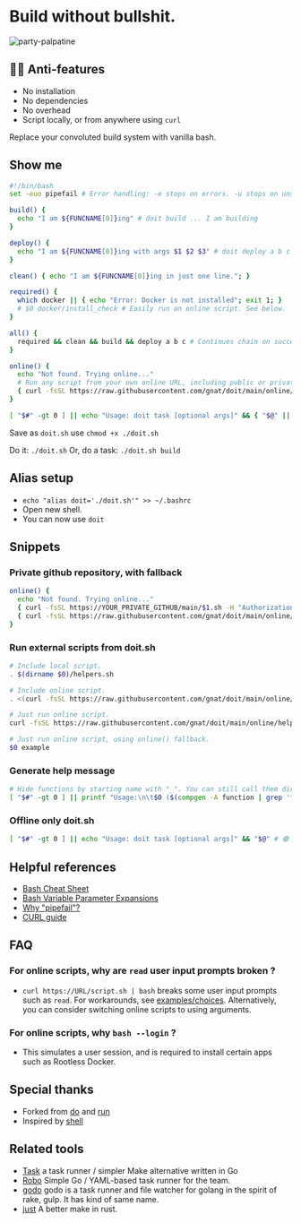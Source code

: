 # Build without bullshit.
![party-palpatine](https://user-images.githubusercontent.com/24665/174114761-42dfba9c-dcae-473b-8d83-aee59629f7aa.gif)

## 🏴‍☠️ Anti-features
* No installation
* No dependencies
* No overhead
* Script locally, or from anywhere using `curl`

Replace your convoluted build system with vanilla bash.

## Show me

```bash
#!/bin/bash
set -euo pipefail # Error handling: -e stops on errors. -u stops on unset variables. -o pipefail stops pipelines on fail: https://mobile.twitter.com/b0rk/status/1314345978963648524

build() {
  echo "I am ${FUNCNAME[0]}ing" # doit build ... I am building
}

deploy() {
  echo "I am ${FUNCNAME[0]}ing with args $1 $2 $3" # doit deploy a b c ... I am deploying with args a b c
}

clean() { echo "I am ${FUNCNAME[0]}ing in just one line."; }

required() {
  which docker || { echo "Error: Docker is not installed"; exit 1; }
  # $0 docker/install_check # Easily run an online script. See below.
}

all() {
  required && clean && build && deploy a b c # Continues chain on success.
}

online() {
  echo "Not found. Trying online..."
  # Run any script from your own online URL, including public or private github repositories! 
  { curl -fsSL https://raw.githubusercontent.com/gnat/doit/main/online/$1.sh | bash --login -s -- ${@:2}; } && exit 1 || echo "Not found: '$1'"
}

[ "$#" -gt 0 ] || echo "Usage: doit task [optional args]" && { "$@" || online "$@"; } # 🟢 DO IT!
```
Save as `doit.sh` use `chmod +x ./doit.sh`

Do it: `./doit.sh`
Or, do a task: `./doit.sh build`

## Alias setup
* `echo "alias doit='./doit.sh'" >> ~/.bashrc`
* Open new shell.
* You can now use `doit`

## Snippets

### Private github repository, with fallback

```bash
online() {
  echo "Not found. Trying online..."
  { curl -fsSL https://YOUR_PRIVATE_GITHUB/main/$1.sh -H "Authorization: Token YOUR_PRIVATE_ACCESS_CODE" | bash --login -s -- ${@:2}; } || 
  { curl -fsSL https://raw.githubusercontent.com/gnat/doit/main/online/$1.sh | bash --login -s -- ${@:2}; } && exit 1 || echo "Not found: '$1'"
}
```

### Run external scripts from doit.sh
```bash
# Include local script.
. $(dirname $0)/helpers.sh

# Include online script.
. <(curl -fsSL https://raw.githubusercontent.com/gnat/doit/main/online/helpers.sh)

# Just run online script.
curl -fsSL https://raw.githubusercontent.com/gnat/doit/main/online/helpers.sh | bash

# Just run online script, using online() fallback.
$0 example
```

### Generate help message
```bash
# Hide functions by starting name with "_". You can still call them directly.
[ "$#" -gt 0 ] || printf "Usage:\n\t$0 ($(compgen -A function | grep '^[^_]' | paste -sd '|' -))\n"
```

### Offline only doit.sh
```bash
[ "$#" -gt 0 ] || echo "Usage: doit task [optional args]" && "$@" # 🟢 DO IT!
```

## Helpful references

* [Bash Cheat Sheet](https://bertvv.github.io/cheat-sheets/Bash.html)
* [Bash Variable Parameter Expansions](https://www.cyberciti.biz/tips/bash-shell-parameter-substitution-2.html)
* [Why "pipefail"?](https://mobile.twitter.com/b0rk/status/1314345978963648524)
* [CURL guide](https://github.com/frizb/HackingWithCurl)

## FAQ

### For online scripts, why are `read` user input prompts broken ?
* `curl https://URL/script.sh | bash` breaks some user input prompts such as `read`. For workarounds, see [examples/choices](https://github.com/gnat/doit/blob/main/online/examples/choices.sh). Alternatively, you can consider switching online scripts to using arguments.

### For online scripts, why `bash --login` ?
* This simulates a user session, and is required to install certain apps such as Rootless Docker.

## Special thanks
* Forked from [do](https://github.com/8gears/do) and [run](https://github.com/icetbr/run)
* Inspired by [shell](https://github.com/netkiller/shell)

## Related tools

* [Task](http://taskfile.org/#/usage) a task runner / simpler Make alternative written in Go
* [Robo](https://github.com/tj/robo) Simple Go / YAML-based task runner for the team.
* [godo](https://github.com/go-godo/godo) godo is a task runner and file watcher for golang in the spirit of rake, gulp. It has kind of same name.
* [just](https://github.com/casey/just) A better make in rust.
